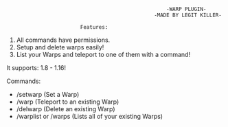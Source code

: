                                                         -WARP PLUGIN-
                                                    -MADE BY LEGIT KILLER-
						    	
							Features:
1. All commands have permissions.
2. Setup and delete warps easily!
3. List your Warps and teleport to one of them with a command!

It supports: 1.8 - 1.16!

Commands:
- /setwarp <warpname> (Set a Warp)
- /warp <warpname> (Teleport to an existing Warp)
- /delwarp <warpname> (Delete an existing Warp)
- /warplist or /warps (Lists all of your existing Warps)
